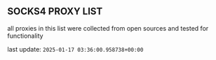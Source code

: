 ## SOCKS4 PROXY LIST

all proxies in this list were collected from open sources and tested for functionality

last update: `2025-01-17 03:36:00.958738+00:00`